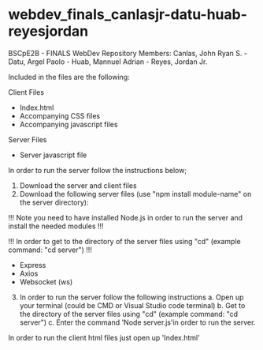 # webdev_finals_canlasjr-datu-huab-reyesjordan
BSCpE2B - FINALS WebDev Repository Members: Canlas, John Ryan S. - Datu, Argel Paolo - Huab, Mannuel Adrian - Reyes, Jordan Jr.

Included in the files are the following:

Client Files
  - Index.html
  - Accompanying CSS files
  - Accompanying javascript files

Server Files
  - Server javascript file

In order to run the server follow the instructions below;
1. Download the server and client files
2. Download the following server files (use "npm install module-name" on the server directory):

!!! Note you need to have installed Node.js in order to run the server and install the needed modules !!!

!!! In order to get to the directory of the server files using "cd" (example command: "cd server") !!!

  - Express
  - Axios
  - Websocket (ws)

3. In order to run the server follow the following instructions
  a. Open up your terminal (could be CMD or Visual Studio code terminal)
  b. Get to the directory of the server files using "cd" (example command: "cd server")
  c. Enter the command 'Node server.js'in order to run the server.

In order to run the client html files just open up 'Index.html'
